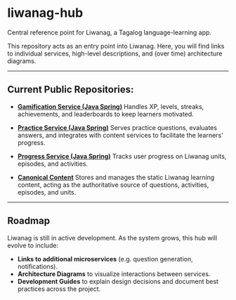 # liwanag-hub
Central reference point for Liwanag, a Tagalog language-learning app.

This repository acts as an entry point into Liwanag. Here, you will find links to individual services, high-level descriptions, and (over time) architecture diagrams.

---

## Current Public Repositories:
- [**Gamification Service (Java Spring)**](https://github.com/Jared-Velasquez/liwanag-gamification-service)
  Handles XP, levels, streaks, achievements, and leaderboards to keep learners motivated.
  
- [**Practice Service (Java Spring)**](https://github.com/Jared-Velasquez/liwanag-practice-service)
  Serves practice questions, evaluates answers, and integrates with content services to facilitate the learners' progress.

- [**Progress Service (Java Spring)**](https://github.com/Jared-Velasquez/liwanag-progress-service)
  Tracks user progress on Liwanag units, episodes, and activities.
  
- [**Canonical Content**](https://github.com/Jared-Velasquez/liwanag-canonical-content)
  Stores and manages the static Liwanag learning content, acting as the authoritative source of questions, activities, episodes, and units.

---

## Roadmap

Liwanag is still in active development. As the system grows, this hub will evolve to include:
- **Links to additional microservices** (e.g. question generation, notifications).
- **Architecture Diagrams** to visualize interactions between services.
- **Development Guides** to explain design decisions and document best practices across the project.
